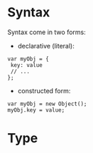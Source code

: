 # Syntax

Syntax come in two forms:

- declarative (literal):

```
var myObj = {
 key: value
 // ...
};
```

- constructed form:

```
var myObj = new Object();
myObj.key = value;
```


# Type